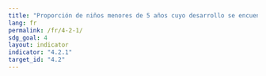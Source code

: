 ```yaml
---
title: "Proporción de niños menores de 5 años cuyo desarrollo se encuentra bien encauzado en cuanto a la salud, el aprendizaje y el bienestar psicosocial, desglosado por sexo"
lang: fr
permalink: /fr/4-2-1/
sdg_goal: 4
layout: indicator
indicator: "4.2.1"
target_id: "4.2"
---
```


